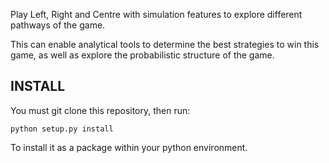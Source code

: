 Play Left, Right and Centre with simulation features to explore different pathways of the game.

This can enable analytical tools to determine the best strategies to win this game, as well as explore the probabilistic structure of the game.

INSTALL
---------
You must git clone this repository, then run:

	python setup.py install

To install it as a package within your python environment.
